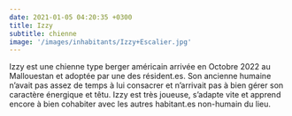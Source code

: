 ```yaml
---
date: 2021-01-05 04:20:35 +0300
title: Izzy
subtitle: chienne
image: '/images/inhabitants/Izzy+Escalier.jpg'
---
```


Izzy est une chienne type berger américain arrivée en Octobre 2022 au Mallouestan et adoptée par une des résident.es. Son ancienne humaine n’avait pas assez de temps à lui consacrer et n’arrivait pas à bien gérer son caractère énergique et têtu. Izzy est très joueuse, s’adapte vite et apprend encore à bien cohabiter avec les autres habitant.es non-humain du lieu.